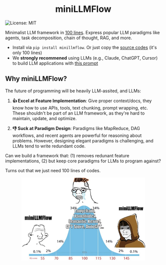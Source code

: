 <h1 align="center">miniLLMFlow</h1>

![License: MIT](https://img.shields.io/badge/License-MIT-yellow.svg)

Minimalist LLM framework in [100 lines](minillmflow/__init__.py). Express popular LLM paradigms like agents, task decomposition, chain of thought, RAG, and more.

- Install via  ```pip install minillmflow```. Or just copy the [source codes](minillmflow/__init__.py) (it's only 100 lines)
- We  **strongly recommened** using LLMs (e.g., Claude, ChatGPT, Cursor) to build LLM applications with [this prompt](minillmflow/docs/prompt)

## Why miniLLMFlow?

The future of programming will be heavily LLM-assited, and LLMs:

1. **👍 Excel at Feature Implementation**: 
Give proper context/docs, they know how to use APIs, tools, text chunking, prompt wrapping, etc. 
These shouldn't be part of an LLM framework, as they're hard to maintain, update, and optimize.

2. **👎 Suck at Paradigm Design**:
Paradigms like MapReduce, DAG workflows, and recent agents are powerful for reasoning about problems.
However, designing elegant paradigms is challenging, and LLMs tend to write redundant code.

Can we build a framework that: 
(1) removes redunant feature implementations, 
(2) but keep core paradigms for LLMs to program against?

Turns out that we just need 100 lines of codes.

<div align="center">
  <img src="./docs/minillmflow.jpg" width="400"/>
</div>

